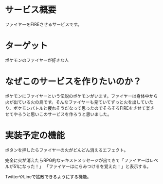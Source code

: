 # サービス概要
ファイヤーをFIREさせるサービスです。
# ターゲット
ポケモンのファイヤーが好きな人
# なぜこのサービスを作りたいのか？
ポケモンにファイヤーという伝説のポケモンがいます。ファイヤーは身体中から火が出ている火の鳥です。そんなファイヤーも見ていてずっと火を出していたり、ポケモンバトルと疲れそうだなって思ったのでそろそろFIREをさせて楽させてやろうと思いこのサービスを作ろうと思いました。
# 実装予定の機能
ボタンを押したらファイヤーの火がどんどん消えるエフェクト。

完全に火が消えたらRPG的なテキストメッセージが出てきて「ファイヤーはレベルが51になった！」
「ファイヤーはにらみつけるを覚えた！」と表示する。

TwitterやLineで拡散できるようにする機能。
